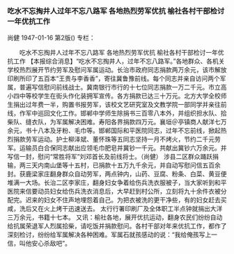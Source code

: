 ### 吃水不忘掏井人过年不忘八路军  各地热烈劳军优抗  榆社各村干部检讨一年优抗工作
尚健
1947-01-16
第2版()
专栏：

　　吃水不忘掏井人过年不忘八路军
    各地热烈劳军优抗
    榆社各村干部检讨一年优抗工作
    【本报综合消息】“吃水不忘掏井人，过年不忘八路军。”各地群众、各机关学校热烈展开节约劳军及慰问军属运动。长治市政府同志捐款两万余元，该市解放印刷所印了五百本“王贵与李香香”，寄往冀鲁豫前线。每个同志并亲自访问两个军属，普遍写信慰问前线战士。冀南银行市行的十七位同志捐款一万二千元。市立高小四中等校学生在街头作化装拥军宣传。各方捐款已达三十万元。北方大学全校师生捐出过年费一半，购置书报劳军，该校文艺研究室及文教学院一部同学并亲往前线，作军中巡回文化工作。邯郸中学师生除捐书三百零八本外，并组织担水队、拾柴队、缝衣队，为军属解决困难。寿阳各界捐款四万元。襄垣＠亭镇商人献洋七万余元，书十八本及牙粉、毛巾等。邯郸国际和平医院同志，过年不忘前线，掀起热烈捐款劳军运动。护士柳泽斌、董怀珠等五同志坚持一月不烤火，节约二千元劳军。运输员白合保同志献出应领毛巾肥皂并冀钞一千元。共献出冀钞六万余元。并写信一封，慰问“常胜将军”刘邓首长及前线将士。（尚健）
    涉县二区群众踊跃捐输，两三天内南山堡等十五村，已捐款十五万九千余元，并自动写慰问信五百余封。获鹿梁家庄翻身群众自动劳军，两点钟内，山药、豆腐、粉条、白菜、黄豆便堆满一大场。长治二区李家庄，翻身妇女争着给伤兵洗衣服被子，当大家听到和平医院来信要动员妇女给伤兵洗衣消息后，大早赶到村公所，立刻将九十余件衣被分配完。迟来的妇女不住声地埋怨着自己。为把衣被洗的更干净些，有的妇女赶去买咸，洗后又在火上烤干迅速送去。
    太行行署印刷厂及全体职工半点钟就捐出大洋三万余元，书籍十七本。
    又讯：榆社各地，展开优抗运动，翻身农民们纷纷自动给抗属荣退军人烈属拾柴，请吃饭并捐款慰问。各村干部对年来优抗工作，都作了深刻检讨，纷纷给军属解决各种困难。军属石就孩感动的说：“我给俺孩写上一信，叫他安心杀敌吧”。
